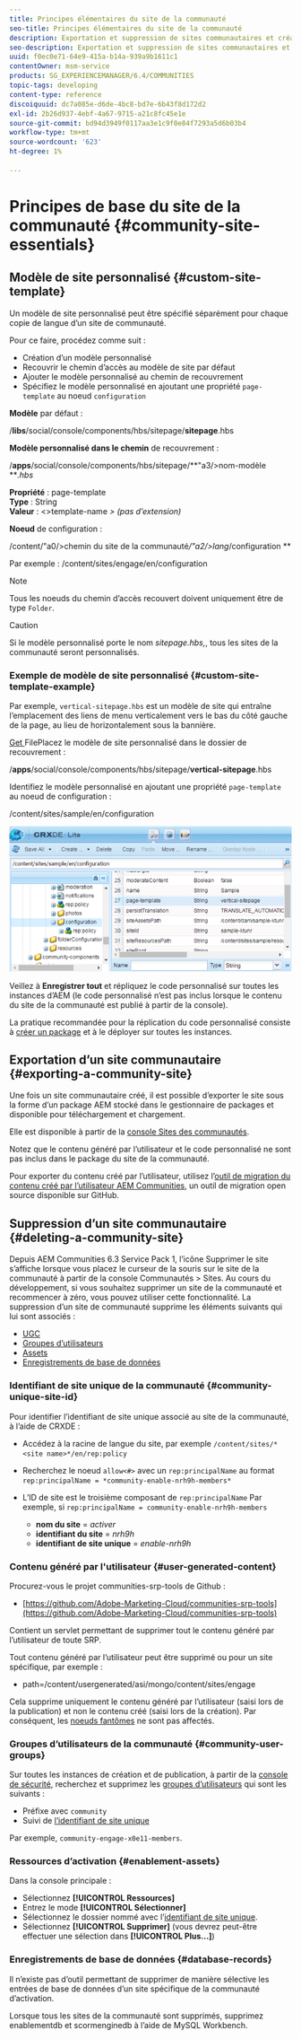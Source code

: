 ```yaml
---
title: Principes élémentaires du site de la communauté
seo-title: Principes élémentaires du site de la communauté
description: Exportation et suppression de sites communautaires et création de modèles de site personnalisés
seo-description: Exportation et suppression de sites communautaires et création de modèles de site personnalisés
uuid: f0ec0e71-64e9-415a-b14a-939a9b1611c1
contentOwner: msm-service
products: SG_EXPERIENCEMANAGER/6.4/COMMUNITIES
topic-tags: developing
content-type: reference
discoiquuid: dc7a085e-d6de-4bc8-bd7e-6b43f8d172d2
exl-id: 2b26d937-4ebf-4a67-9715-a21c8fc45e1e
source-git-commit: bd94d3949f0117aa3e1c9f0e84f7293a5d6b03b4
workflow-type: tm+mt
source-wordcount: '623'
ht-degree: 1%

---
```


# Principes de base du site de la communauté {#community-site-essentials}

## Modèle de site personnalisé {#custom-site-template}

Un modèle de site personnalisé peut être spécifié séparément pour chaque copie de langue d’un site de communauté.

Pour ce faire, procédez comme suit :

* Création d’un modèle personnalisé
* Recouvrir le chemin d’accès au modèle de site par défaut
* Ajouter le modèle personnalisé au chemin de recouvrement
* Spécifiez le modèle personnalisé en ajoutant une propriété `page-template` au noeud `configuration`

**Modèle** par défaut :

/**libs**/social/console/components/hbs/sitepage/**sitepage**.hbs

**Modèle personnalisé dans le chemin** de recouvrement :

/**apps**/social/console/components/hbs/sitepage/**&quot;a3/>nom-modèle ***.hbs*

**Propriété** : page-template\
**Type** : String\
**Valeur** :  &lt;>template-name *> (pas d’extension)*

**Noeud** de configuration :

/content/&quot;a0/>chemin du site de la communauté&#x200B;*/&quot;a2/>lang*/configuration **

Par exemple : /content/sites/engage/en/configuration

>[!NOTE]
>
>Tous les noeuds du chemin d’accès recouvert doivent uniquement être de type `Folder`.

>[!CAUTION]
>
>Si le modèle personnalisé porte le nom *sitepage.hbs,*, tous les sites de la communauté seront personnalisés.

### Exemple de modèle de site personnalisé {#custom-site-template-example}

Par exemple, `vertical-sitepage.hbs` est un modèle de site qui entraîne l’emplacement des liens de menu verticalement vers le bas du côté gauche de la page, au lieu de horizontalement sous la bannière.

[Get ](assets/vertical-sitepage.hbs)
FilePlacez le modèle de site personnalisé dans le dossier de recouvrement :

/**apps**/social/console/components/hbs/sitepage/**vertical-sitepage**.hbs

Identifiez le modèle personnalisé en ajoutant une propriété `page-template` au noeud de configuration :

/content/sites/sample/en/configuration

![chlimage_1-80](assets/chlimage_1-80.png)

Veillez à **Enregistrer tout** et répliquez le code personnalisé sur toutes les instances d’AEM (le code personnalisé n’est pas inclus lorsque le contenu du site de la communauté est publié à partir de la console).

La pratique recommandée pour la réplication du code personnalisé consiste à [créer un package](../../help/sites-administering/package-manager.md#creating-a-new-package) et à le déployer sur toutes les instances.

## Exportation d’un site communautaire {#exporting-a-community-site}

Une fois un site communautaire créé, il est possible d’exporter le site sous la forme d’un package AEM stocké dans le gestionnaire de packages et disponible pour téléchargement et chargement.

Elle est disponible à partir de la [console Sites des communautés](sites-console.md#exporting-the-site).

Notez que le contenu généré par l’utilisateur et le code personnalisé ne sont pas inclus dans le package du site de la communauté.

Pour exporter du contenu créé par l’utilisateur, utilisez l’[outil de migration du contenu créé par l’utilisateur AEM Communities](https://github.com/Adobe-Marketing-Cloud/communities-ugc-migration), un outil de migration open source disponible sur GitHub.

## Suppression d’un site communautaire {#deleting-a-community-site}

Depuis AEM Communities 6.3 Service Pack 1, l’icône Supprimer le site s’affiche lorsque vous placez le curseur de la souris sur le site de la communauté à partir de la console Communautés > Sites. Au cours du développement, si vous souhaitez supprimer un site de la communauté et recommencer à zéro, vous pouvez utiliser cette fonctionnalité. La suppression d’un site de communauté supprime les éléments suivants qui lui sont associés :

* [UGC](#user-generated-content)
* [Groupes d’utilisateurs](#community-user-groups)
* [Assets](#enablement-assets)
* [Enregistrements de base de données](#database-records)

### Identifiant de site unique de la communauté {#community-unique-site-id}

Pour identifier l’identifiant de site unique associé au site de la communauté, à l’aide de CRXDE :

* Accédez à la racine de langue du site, par exemple `/content/sites/*<site name>*/en/rep:policy`

* Recherchez le noeud `allow<#>` avec un `rep:principalName` au format `rep:principalName = *community-enable-nrh9h-members*`

* L’ID de site est le troisième composant de `rep:principalName`
Par exemple, si 
`rep:principalName = community-enable-nrh9h-members`

   * **nom du site**  =  *activer*
   * **identifiant du site**  =  *nrh9h*
   * **identifiant de site unique**  =  *enable-nrh9h*

### Contenu généré par l&#39;utilisateur {#user-generated-content}

Procurez-vous le projet communities-srp-tools de Github :

* [https://github.com/Adobe-Marketing-Cloud/communities-srp-tools](https://github.com/Adobe-Marketing-Cloud/communities-srp-tools)

Contient un servlet permettant de supprimer tout le contenu généré par l’utilisateur de toute SRP.

Tout contenu généré par l’utilisateur peut être supprimé ou pour un site spécifique, par exemple :

* path=/content/usergenerated/asi/mongo/content/sites/engage

Cela supprime uniquement le contenu généré par l’utilisateur (saisi lors de la publication) et non le contenu créé (saisi lors de la création). Par conséquent, les [noeuds fantômes](srp.md#shadownodes) ne sont pas affectés.

### Groupes d’utilisateurs de la communauté {#community-user-groups}

Sur toutes les instances de création et de publication, à partir de la [console de sécurité](../../help/sites-administering/security.md), recherchez et supprimez les [groupes d’utilisateurs](users.md) qui sont les suivants :

* Préfixe avec `community`
* Suivi de [l’identifiant de site unique](#community-unique-site-id)

Par exemple, `community-engage-x0e11-members`.

### Ressources d’activation {#enablement-assets}

Dans la console principale :

* Sélectionnez **[!UICONTROL Ressources]**
* Entrez le mode **[!UICONTROL Sélectionner]**
* Sélectionnez le dossier nommé avec l’[identifiant de site unique](#community-unique-site-id).
* Sélectionnez **[!UICONTROL Supprimer]** (vous devrez peut-être effectuer une sélection dans **[!UICONTROL Plus...]**)

### Enregistrements de base de données {#database-records}

Il n’existe pas d’outil permettant de supprimer de manière sélective les entrées de base de données d’un site spécifique de la communauté d’activation.

Lorsque tous les sites de la communauté sont supprimés, supprimez enablementdb et scormenginedb à l’aide de MySQL Workbench.
